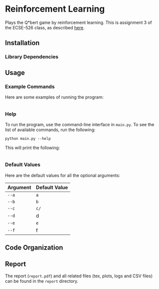 # Reinforcement Learning
Plays the Q*bert game by reinforcement learning. This is assignment 3 of the ECSE-526 class, as described [here](http://www.cim.mcgill.ca/~jer/courses/ai/assignments/as3.html).

## Installation

### Library Dependencies

## Usage

### Example Commands

Here are some examples of running the program:

```

```

### Help

To run the program, use the command-line interface in `main.py`. To see the list of available commands, run the following:

```
python main.py --help
```

This will print the following:

```

```

### Default Values

Here are the default values for all the optional arguments:

Argument | Default Value
--- | ---
`--a` | `a`
`--b` | `b`
`--c` | `c/`
`--d` | d
`--e` | `e`
`--f` | f


## Code Organization


## Report

The report (`report.pdf`) and all related files (tex, plots, logs and CSV files) can be found in the `report` directory.
